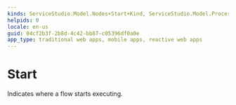 ```yaml
---
kinds: ServiceStudio.Model.Nodes+Start+Kind, ServiceStudio.Model.ProcessNodes+Start+Kind
helpids: 0
locale: en-us
guid: 04cf2b3f-2b8d-4c42-bb87-c05396df0a0e
app_type: traditional web apps, mobile apps, reactive web apps
---
```


# Start

Indicates where a flow starts executing.  


